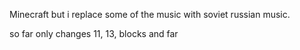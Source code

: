 Minecraft but i replace some of the music with soviet russian music.

so far only changes 11, 13, blocks and far
